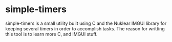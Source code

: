 # simple-timers

simple-timers is a small utility built using C and the Nuklear IMGUI library for keeping 
several timers in order to accomplish tasks. The reason for writting this tool is 
to learn more C, and IMGUI stuff. 